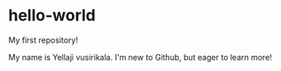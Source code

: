# hello-world
My first repository!

My name is Yellaji vusirikala. I'm new to Github, but eager to learn more!
